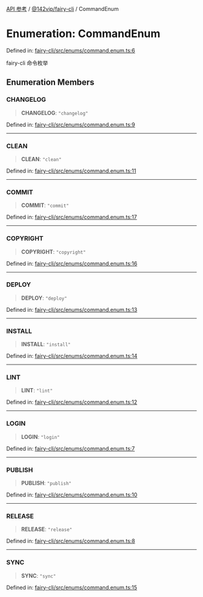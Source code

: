 [API 参考](../wiki/Home) / [@142vip/fairy-cli](../wiki/@142vip.fairy-cli) / CommandEnum

# Enumeration: CommandEnum

Defined in: [fairy-cli/src/enums/command.enum.ts:6](https://github.com/142vip/core-x/blob/15d5bc9ef4bece78c0e60bdf074a2d245f625100/packages/fairy-cli/src/enums/command.enum.ts#L6)

fairy-cli 命令枚举

## Enumeration Members

### CHANGELOG

> **CHANGELOG**: `"changelog"`

Defined in: [fairy-cli/src/enums/command.enum.ts:9](https://github.com/142vip/core-x/blob/15d5bc9ef4bece78c0e60bdf074a2d245f625100/packages/fairy-cli/src/enums/command.enum.ts#L9)

***

### CLEAN

> **CLEAN**: `"clean"`

Defined in: [fairy-cli/src/enums/command.enum.ts:11](https://github.com/142vip/core-x/blob/15d5bc9ef4bece78c0e60bdf074a2d245f625100/packages/fairy-cli/src/enums/command.enum.ts#L11)

***

### COMMIT

> **COMMIT**: `"commit"`

Defined in: [fairy-cli/src/enums/command.enum.ts:17](https://github.com/142vip/core-x/blob/15d5bc9ef4bece78c0e60bdf074a2d245f625100/packages/fairy-cli/src/enums/command.enum.ts#L17)

***

### COPYRIGHT

> **COPYRIGHT**: `"copyright"`

Defined in: [fairy-cli/src/enums/command.enum.ts:16](https://github.com/142vip/core-x/blob/15d5bc9ef4bece78c0e60bdf074a2d245f625100/packages/fairy-cli/src/enums/command.enum.ts#L16)

***

### DEPLOY

> **DEPLOY**: `"deploy"`

Defined in: [fairy-cli/src/enums/command.enum.ts:13](https://github.com/142vip/core-x/blob/15d5bc9ef4bece78c0e60bdf074a2d245f625100/packages/fairy-cli/src/enums/command.enum.ts#L13)

***

### INSTALL

> **INSTALL**: `"install"`

Defined in: [fairy-cli/src/enums/command.enum.ts:14](https://github.com/142vip/core-x/blob/15d5bc9ef4bece78c0e60bdf074a2d245f625100/packages/fairy-cli/src/enums/command.enum.ts#L14)

***

### LINT

> **LINT**: `"lint"`

Defined in: [fairy-cli/src/enums/command.enum.ts:12](https://github.com/142vip/core-x/blob/15d5bc9ef4bece78c0e60bdf074a2d245f625100/packages/fairy-cli/src/enums/command.enum.ts#L12)

***

### LOGIN

> **LOGIN**: `"login"`

Defined in: [fairy-cli/src/enums/command.enum.ts:7](https://github.com/142vip/core-x/blob/15d5bc9ef4bece78c0e60bdf074a2d245f625100/packages/fairy-cli/src/enums/command.enum.ts#L7)

***

### PUBLISH

> **PUBLISH**: `"publish"`

Defined in: [fairy-cli/src/enums/command.enum.ts:10](https://github.com/142vip/core-x/blob/15d5bc9ef4bece78c0e60bdf074a2d245f625100/packages/fairy-cli/src/enums/command.enum.ts#L10)

***

### RELEASE

> **RELEASE**: `"release"`

Defined in: [fairy-cli/src/enums/command.enum.ts:8](https://github.com/142vip/core-x/blob/15d5bc9ef4bece78c0e60bdf074a2d245f625100/packages/fairy-cli/src/enums/command.enum.ts#L8)

***

### SYNC

> **SYNC**: `"sync"`

Defined in: [fairy-cli/src/enums/command.enum.ts:15](https://github.com/142vip/core-x/blob/15d5bc9ef4bece78c0e60bdf074a2d245f625100/packages/fairy-cli/src/enums/command.enum.ts#L15)
